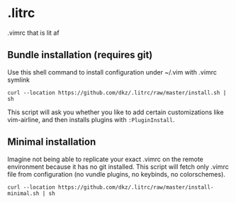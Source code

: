 # .litrc
.vimrc that is lit af

## Bundle installation (requires git)
Use this shell command to install configuration under ~/.vim with .vimrc symlink
```
curl --location https://github.com/dkz/.litrc/raw/master/install.sh | sh
```
This script will ask you whether you like to add certain customizations like
vim-airline, and then installs plugins with `:PluginInstall`.

## Minimal installation
Imagine not being able to replicate your exact .vimrc on the remote environment
because it has no git installed. This script will fetch only .vimrc file from
configuration (no vundle plugins, no keybinds, no colorschemes).

```
curl --location https://github.com/dkz/.litrc/raw/master/install-minimal.sh | sh
```
